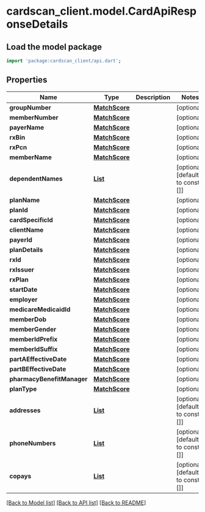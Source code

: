 # cardscan_client.model.CardApiResponseDetails

## Load the model package
```dart
import 'package:cardscan_client/api.dart';
```

## Properties
Name | Type | Description | Notes
------------ | ------------- | ------------- | -------------
**groupNumber** | [**MatchScore**](MatchScore.md) |  | [optional] 
**memberNumber** | [**MatchScore**](MatchScore.md) |  | [optional] 
**payerName** | [**MatchScore**](MatchScore.md) |  | [optional] 
**rxBin** | [**MatchScore**](MatchScore.md) |  | [optional] 
**rxPcn** | [**MatchScore**](MatchScore.md) |  | [optional] 
**memberName** | [**MatchScore**](MatchScore.md) |  | [optional] 
**dependentNames** | [**List<MatchScore>**](MatchScore.md) |  | [optional] [default to const []]
**planName** | [**MatchScore**](MatchScore.md) |  | [optional] 
**planId** | [**MatchScore**](MatchScore.md) |  | [optional] 
**cardSpecificId** | [**MatchScore**](MatchScore.md) |  | [optional] 
**clientName** | [**MatchScore**](MatchScore.md) |  | [optional] 
**payerId** | [**MatchScore**](MatchScore.md) |  | [optional] 
**planDetails** | [**MatchScore**](MatchScore.md) |  | [optional] 
**rxId** | [**MatchScore**](MatchScore.md) |  | [optional] 
**rxIssuer** | [**MatchScore**](MatchScore.md) |  | [optional] 
**rxPlan** | [**MatchScore**](MatchScore.md) |  | [optional] 
**startDate** | [**MatchScore**](MatchScore.md) |  | [optional] 
**employer** | [**MatchScore**](MatchScore.md) |  | [optional] 
**medicareMedicaidId** | [**MatchScore**](MatchScore.md) |  | [optional] 
**memberDob** | [**MatchScore**](MatchScore.md) |  | [optional] 
**memberGender** | [**MatchScore**](MatchScore.md) |  | [optional] 
**memberIdPrefix** | [**MatchScore**](MatchScore.md) |  | [optional] 
**memberIdSuffix** | [**MatchScore**](MatchScore.md) |  | [optional] 
**partAEffectiveDate** | [**MatchScore**](MatchScore.md) |  | [optional] 
**partBEffectiveDate** | [**MatchScore**](MatchScore.md) |  | [optional] 
**pharmacyBenefitManager** | [**MatchScore**](MatchScore.md) |  | [optional] 
**planType** | [**MatchScore**](MatchScore.md) |  | [optional] 
**addresses** | [**List<AddressResultInner>**](AddressResultInner.md) |  | [optional] [default to const []]
**phoneNumbers** | [**List<PhoneNumberResultInner>**](PhoneNumberResultInner.md) |  | [optional] [default to const []]
**copays** | [**List<CopayResultInner>**](CopayResultInner.md) |  | [optional] [default to const []]

[[Back to Model list]](../README.md#documentation-for-models) [[Back to API list]](../README.md#documentation-for-api-endpoints) [[Back to README]](../README.md)



